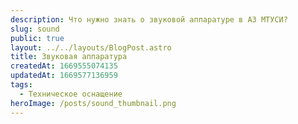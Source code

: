 ```yaml
---
description: Что нужно знать о звуковой аппаратуре в АЗ МТУСИ?
slug: sound
public: true
layout: ../../layouts/BlogPost.astro
title: Звуковая аппаратура
createdAt: 1669555074135
updatedAt: 1669577136959
tags:
  - Техническое оснащение
heroImage: /posts/sound_thumbnail.png
---
```


